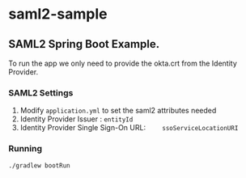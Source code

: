# saml2-sample
## SAML2 Spring Boot Example.
To run the app we only need to provide the okta.crt from the Identity Provider.
### SAML2 Settings
1. Modify `application.yml` to set the saml2 attributes needed<br>
2. Identity Provider Issuer : `entityId`<br>
3. Identity Provider Single Sign-On URL: `    ssoServiceLocationURI`
### Running 
 `./gradlew bootRun`        
        
